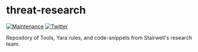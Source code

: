 # threat-research

[![Maintenance](https://img.shields.io/badge/Maintained%3F-yes-green.svg)](https://GitHub.com/Naereen/StrapDown.js/graphs/commit-activity)
[![Twitter](https://badgen.net/badge/icon/twitter?icon=twitter&label)](https://twitter.com/InsideStairwell)


Repository of Tools, Yara rules, and code-snippets from Stairwell's research team.
